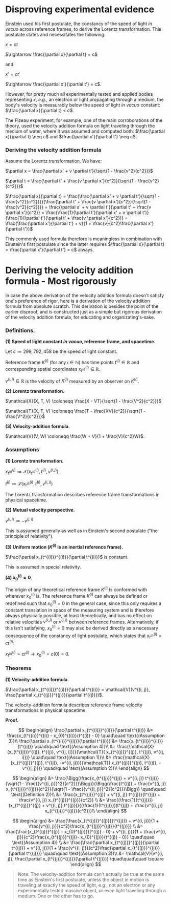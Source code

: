# Disproving experimental evidence

Einstein used his first postulate, the constancy of the speed of light *in vacuo* across reference frames, to derive the Lorentz transformation. This postulate states and necessitates the following:

$x = ct$

$\rightarrow \frac{\partial x}{\partial t} = c$

and

$x' = ct'$

$\rightarrow \frac{\partial x'}{\partial t'} = c$.

However, for pretty much all experimentally tested and applied bodies representing $x$, *e.g.*, an electron or light propagating through a medium, the body's velocity is measurably below the speed of light *in vacuo* constant: $\frac{\partial x}{\partial t} < c$.

The Fizeau experiment, for example, one of the main corroborations of the theory, used the velocity addition formula on light traveling through the medium of water, where it was assumed and computed both: $\frac{\partial x}{\partial t} \neq c$ and $\frac{\partial x'}{\partial t'} \neq c$.

### Deriving the velocity addition formula 

Assume the Lorentz transformation. We have:

$\partial x = \frac{\partial x' + v \partial t'}{\sqrt{1 - \frac{v^2}{c^2}}}$

$\partial t = \frac{\partial t' + \frac{v \partial x'}{c^2}}{\sqrt{1 - \frac{v^2}{c^2}}}$

$\frac{\partial x}{\partial t} = \frac{\frac{\partial x' + v \partial t'}{\sqrt{1 - \frac{v^2}{c^2}}}}{\frac{\partial t' + \frac{v \partial x'}{c^2}}{\sqrt{1 - \frac{v^2}{c^2}}}} = \frac{\partial x' + v \partial t'}{\partial t' + \frac{v \partial x'}{c^2}} = \frac{\frac{1}{\partial t'}(\partial x' + v \partial t')}{\frac{1}{\partial t'}(\partial t' + \frac{v \partial x'}{c^2})} = \frac{\frac{\partial x'}{\partial t'} + v}{1 + \frac{v}{c^2}\frac{\partial x'}{\partial t'}}$

This commonly used formula therefore is meaningless in combination with Einstein's first postulate since the latter requires $\frac{\partial x}{\partial t}  = \frac{\partial x'}{\partial t'} = c$ always.

# Deriving the velocity addition formula - Most rigorously

In case the above derivation of the velocity addition formula doesn't satisfy one's preference of rigor, here is a derivation of the velocity addition formula from absolute scratch. This derivation is besides the point of the earlier disproof, and is constructed just as a simple but rigorous derivation of the velocity addition formula, for educating and organizating's-sake.

### Definitions.

**(1) Speed of light constant *in vacuo*, reference frame, and spacetime.**

Let $c \coloneqq 299,792,458$ be the speed of light constant.

Reference frame $K^{(i)}$ (for any $i \in \mathbb{N}$) has time points $t^{(i)}  \in \mathbb{R}$ and corresponding spatial coordinates $x_{t^{(i)}}^{(i)} \in \mathbb{R}$.

$v^{(i, j)} \in \mathbb{R}$ is the velocity of $K^{(j)}$ measured by an observer on $K^{(i)}$.

**(2) Lorentz transformation.**

$\mathcal{X}(X, T, V) \coloneqq \frac{X - VT}{\sqrt{1 - \frac{V^2}{c^2}}}$

$\mathcal{T}(X, T, V) \coloneqq \frac{T - \frac{XV}{c^2}}{\sqrt{1 - \frac{V^2}{c^2}}}$

**(3) Velocity-addition formula.** 

$\mathcal{V}(V, W) \coloneqq \frac{W + V}{1 + \frac{V}{c^2}W}$.

### Assumptions

**(1) Lorentz transformation.**

$x_{t^{(j)}}^{(j)} \coloneqq \mathcal{X}(x_{t^{(i)}}^{(i)}, t^{(i)}, v^{(i, j)})$

$t^{(j)} \coloneqq \mathcal{T}(x_{t^{(i)}}^{(i)}, t^{(i)}, v^{(i, j)})$

The Lorentz transformation describes reference frame transformations in physical spacetime.

**(2) Mutual velocity perspective.**

$v^{(i, j)} \coloneqq -v^{(j, i)}$

This is assumed generally as well as in Einstein's second postulate ("the principle of relativity").

<!--
**(3) Einstein's first postulate: The speed of light *in vacuo* across all reference frames is constant.**

$x_{t^{(i)}}^{(i)} = c t^{(i)}$

**(4)** $\frac{\partial x}{\partial t} \neq c$.

As assumed in most experimentally tested setups, e.g., Fizeau.
-->

**(3) Uniform motion ($K^{(i)}$ is an inertial reference frame).**

$\frac{\partial x_{t^{(i)}}^{(i)}}{\partial t^{(i)}}$ is constant.

This is assumed in special relativity.

**(4) $x_{0}^{(i)} = 0$.**

The origin of any theoretical reference frame $K^{(i)}$ is conformed with wherever $x_{0}^{(i)}$ is. The reference frame $K^{(i)}$ can always be defined or redefined such that $x_{0}^{(i)} = 0$ in the general case, since this only requires a constant translation in space of the measuring system and is therefore always physically possible, at least theoretically, and has no effect on relative velocities $v^{(i,j)}$ or $v^{(j,i)}$ between reference frames. Alternatively, if this isn't satisfying, $x_{0}^{(i)} = 0$ may also be derived directly as a necessary consequence of the constancy of light postulate, which states that $x_{t^{(i)}}^{(i)} = ct^{(i)}$: 

$x_{t^{(i)}}^{(i)} = ct^{(i)} \rightarrow x_{0}^{(i)} = c(0) = 0$.

### Theorems

**(1) Velocity-addition formula.** 

$\frac{\partial x_{t^{(i)}}^{(i)}}{\partial t^{(i)}} = \mathcal{V}(v^{(i, j)}, \frac{\partial x_{t^{(j)}}^{(j)}}{\partial t^{(j)}})$.

The velocity-addition formula describes reference frame velocity transformations in physical spacetime.

**Proof.**

$$
\begin{align}
  \frac{\partial x_{t^{(i)}}^{(i)}}{\partial t^{(i)}} &= \frac{x_{t^{(i)}}^{(i)} - x_{0}^{(i)}}{t^{(i)} - 0} \quad\quad \text{(Assumption 3)}\\
  \frac{\partial x_{t^{(i)}}^{(i)}}{\partial t^{(i)}} &= \frac{x_{t^{(i)}}^{(i)}}{t^{(i)}} \quad\quad \text{(Assumption 4)}\\
  &= \frac{\mathcal{X}(x_{t^{(j)}}^{(j)}, t^{(j)}, v^{(j, i)})}{\mathcal{T}( x_{t^{(j)}}^{(j)}, t^{(j)}, v^{(j, i)})} \quad\quad \text{(Assumption 1)}\\
  &= \frac{\mathcal{X}(x_{t^{(j)}}^{(j)}, t^{(j)}, -v^{(i, j)})}{\mathcal{T}( x_{t^{(j)}}^{(j)}, t^{(j)}, -v^{(i, j)})} \quad\quad \text{(Assumption 2)}\\
\end{align}
$$

$$
\begin{align}
  &= \frac{\Bigg(\frac{x_{t^{(j)}}^{(j)} + v^{(i, j)} t^{(j)}}{\sqrt{1 - \frac{{v^{(i, j)}}^2}{c^2}}}\Bigg)}{\Bigg(\frac{t^{(j)} + \frac{v^{(i, j)} x_{t^{(j)}}^{(j)}}{c^2}}{\sqrt{1 - \frac{{v^{(i, j)}}^2}{c^2}}}\Bigg)} \quad\quad \text{(Definition 2)}\\
  &= \frac{x_{t^{(j)}}^{(j)} + v^{(i, j)} t^{(j)}}{t^{(j)} + \frac{v^{(i, j)} x_{t^{(j)}}^{(j)}}{c^2}} \\
  &= \frac{(\frac{1}{t^{(j)}})(x_{t^{(j)}}^{(j)} + v^{(i, j)} t^{(j)})}{(\frac{1}{t^{(j)}})(t^{(j)} + \frac{v^{(i, j)} x_{t^{(j)}}^{(j)}}{c^2})}\\
\end{align}
$$


$$
\begin{align}
&= \frac{\frac{x_{t^{(j)}}^{(j)}}{t^{(j)}} + v^{(i, j)}}{1 + \frac{v^{(i, j)}}{c^2}\frac{x_{t^{(j)}}^{(j)}}{t^{(j)}}} \\
&= \frac{\frac{x_{t^{(j)}}^{(j)} - x_{0}^{(j)}}{t^{(j)} - 0} + v^{(i, j)}}{1 + \frac{v^{(i, j)}}{c^2}\frac{x_{t^{(j)}}^{(j)}- x_{0}^{(j)}}{t^{(j)} - 0}} \quad\quad \text{(Assumption 4)} \\
&= \frac{\frac{\partial x_{t^{(j)}}^{(j)}}{\partial t^{(j)}} + v^{(i, j)}}{1 + \frac{v^{(i, j)}}{c^2}\frac{\partial x_{t^{(j)}}^{(j)}}{\partial t^{(j)}}} \quad\quad \text{(Assumption 3)}\\
&= \mathcal{V}(v^{(i, j)}, \frac{\partial x_{t^{(j)}}^{(j)}}{\partial t^{(j)}}) \quad\quad\quad \square
\end{align}
$$

> Note: The velocity-addition formula can't actually be true at the same time as Einstein's first postulate, unless the object in motion is traveling at exactly the speed of light, e.g., not an electron or any experimentally tested massive object, or even light traveling through a medium. One or the other has to go.
